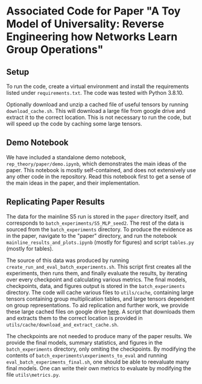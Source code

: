 # Associated Code for Paper "A Toy Model of Universality: Reverse Engineering how Networks Learn Group Operations"

## Setup

To run the code, create a virtual environment and install the requirements listed under `requirements.txt`. The code was tested with Python 3.8.10.

Optionally download and unzip a cached file of useful tensors by running `download_cache.sh`. This will download a large file from google drive and extract it to the correct location. This is not necessary to run the code, but will speed up the code by caching some large tensors.

## Demo Notebook

We have included a standalone demo notebook, `rep_theory/paper/demo.ipynb`, which demonstrates the main ideas of the paper. This notebook is mostly self-contained, and does not extensively use any other code in the repository. Read this notebook first to get a sense of the main ideas in the paper, and their implementation.

## Replicating Paper Results

The data for the mainline S5 run is stored in the `paper` directory itself, and corresponds to `batch_experiments/S5_MLP_seed2`. The rest of the data is sourced from the `batch_experiments` directory. To produce the evidence as in the paper, navigate to the "paper" directory, and run the notebook `mainline_results_and_plots.ipynb` (mostly for figures) and script `tables.py` (mostly for tables). 

The source of this data was produced by running `create_run_and_eval_batch_experiments.sh`. This script first creates all the experiments, then runs them, and finally evaluate the results, by iterating over every checkpoint and calculating various metrics. The final models, checkpoints, data, and figures output is stored in the `batch_experiments` directory. The code will cache various files to `utils/cache`, containing large tensors containing group multiplication tables, and large tensors dependent on group representations. To aid replication and further work, we provide these large cached files on google drive [here](https://drive.google.com/file/d/13qzbFHULsKiV77lII6CciiCLU3ErTExC/view?usp=sharing). A script that downloads them and extracts them to the correct location is provided in `utils/cache/download_and_extract_cache.sh`.

The checkpoints are not needed to produce many of the paper results. We provide the final models, summary statistics, and figures in the `batch_experiments` directory, only omiting the checkpoints. By modifying the contents of `batch_experiments\experiments_to_eval` and running `eval_batch_experiments_final.sh`, one should be able to reevaluate many final models. One can write their own metrics to evaluate by modifying the file `utils\metrics.py`.  

